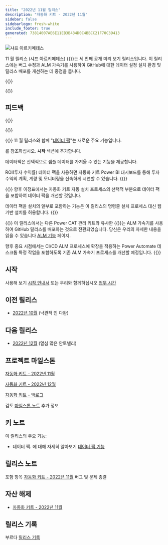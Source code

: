```yaml
---
title: "2022년 11월 릴리스"
description: "자동화 키트 - 2022년 11월"
sidebar: false
sidebarlogo: fresh-white
include_footer: true
generated: 73814007AE6E11EB3B434D0C4BBCC21F70C39413
---
```


<div class="optional">

![샤프 아르키메데스](/images/sharp-archimedes.png)

11 월 릴리스 (샤프 아르키메데스) {{<product-name>}}는 세 번째 공개 미리 보기 릴리스입니다. 이 릴리스에는 버그 수정과 ALM 가속기를 사용하여 GitHub에 대한 데이터 설정 설치 환경 및 릴리스 배포를 개선하는 데 중점을 둡니다.

</div>

{{<presentation slides="1,2,3">}}

<div class="optional">

{{<presentationStyles>}}

## 피드백

{{<questions name="/content/ko/releases/november-2022.json" completed="피드백을 제공해 주셔서 감사합니다." showNavigationButtons="false" locale="ko">}}

</div>

{{<slideStyles>}}

{{<slide  id="slide1" audio="releases/november-2022/DataPacks.mp3" description="Automation Kit Overview" image="releases/november-2022/DataPacks.svg" >}}
11 월 릴리스와 함께 "[데이터 팩](/ko/features/datapacks)"는 새로운 주요 기능입니다.

를 참조하십시오. **시작** 섹션에 추가합니다.

데이터팩은 선택적으로 샘플 데이터를 가져올 수 있는 기능을 제공합니다.

ROI(투자 수익률) 데이터 팩을 사용하면 자동화 키트 Power BI 대시보드를 통해 투자 수익의 계획, 계량 및 모니터링을 신속하게 시연할 수 있습니다.
{{</slide>}}

{{<slide  id="slide2" audio="releases/november-2022/DataPacks-WhatsNext.mp3" description="Automation Kit Features" image="releases/november-2022/DataPacks-WhatsNext.svg?v=1" >}}
향후 이정표에서는 자동화 키트 자동 설치 프로세스의 선택적 부분으로 데이터 팩을 포함하여 데이터 팩을 개선할 것입니다.

데이터 팩을 설치의 일부로 포함하는 기능은 이 릴리스의 명령줄 설치 프로세스 대신 웹 기반 설치를 허용합니다.
{{</slide>}}


{{<slide id="slide3" audio="releases/november-2022/alm-roadmap.mp3" description="ALM Roadmap" localImage="/images/illustrations/alm-roadmap-2022-11.svg" >}}
이 릴리스에서는 다른 Power CAT 관리 키트와 유사한 {{<product-name>}}는 ALM 가속기를 사용하여 GitHub 릴리스를 배포하는 것으로 전환되었습니다. 당신은 우리의 자세한 내용을 읽을 수 있습니다 [ALM 기능](/ko/features/alm) 페이지.

향후 중요 시점에서는 CI/CD ALM 프로세스에 확장을 적용하는 Power Automate 데스크톱 특정 작업을 포함하도록 기존 ALM 가속기 프로세스를 개선할 예정입니다.
{{</slide>}}

<div class="optional">

## 시작

사용해 보기 [시작 안내서](/ko/get-started) 또는 우리와 함께하십시오 [업무 시간](/ko/office-hours)

## 이전 릴리스

- [2022년 10월](/ko/releases/october-2022) (낙관적 인 다완)

## 다음 릴리스

- [2022년 12월](/ko/releases/december-2022) (열심 많은 안토넬리)

## 프로젝트 마일스톤

[자동화 키트 - 2022년 11월](https://github.com/orgs/microsoft/projects/486/views/4)

[자동화 키트 - 2022년 12월](https://github.com/orgs/microsoft/projects/486/views/5)

[자동화 키트 - 백로그](https://github.com/orgs/microsoft/projects/486/views/1)

검토 [마일스톤 노트](/ko/releases/milestones) 추가 정보

## 키 노트

이 릴리스의 주요 기능:

- 데이터 팩. 에 대해 자세히 알아보기 [데이터 팩 기능](/ko/features/datapacks)

## 릴리스 노트

포함 항목 [자동화 키트 - 2022년 11월](https://github.com/microsoft/powercat-automation-kit/releases/tag/AutomationKit-November2022) 버그 및 문제 종결

## 자산 해제

- [자동화 키트 - 2022년 11월](https://github.com/microsoft/powercat-automation-kit/releases/tag/AutomationKit-November2022)

## 릴리스 기록

부르다 [릴리스 기록](/ko/releases)

</div>
